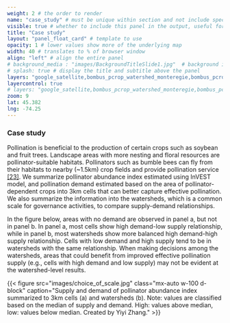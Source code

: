 ```yaml
---
weight: 2 # the order to render
name: "case_study" # must be unique within section and not include special characters
visible: true # whether to include this panel in the output, useful for testing
title: "Case study"
layout: "panel_float_card" # template to use
opacity: 1 # lower values show more of the underlying map
width: 40 # translates to % of browser window
align: "left" # align the entire panel
# background_media : "images/BackgroundTitleSlide1.jpg"  # background image rendered behind the panel, covering map
# splash: true # display the title and subtitle above the panel
layers: "google_satellite,bombus_pcrop_watershed_monteregie,bombus_pcrop_3km_monteregie" # basemap and overlaying layers
layercontrol: true
# layers: "google_satellite,bombus_pcrop_watershed_monteregie,bombus_pcrop_3km_monteregie" # basemap and overlaying layers
zoom: 9
lat: 45.382
lng: -74.25
---
```

### Case study

<!--Pollination supply and demand aggregated to watersheds (left) tend to show ecosystem service surplus (i.e. higher ratios) at areas with little demand, while the supply and demand relationships represented at 3km grid cells (right) can help identify more precisely high demand areas that could benefit from more agricultural support. -->

Pollination is beneficial to the production of certain crops such as soybean and fruit trees. Landscape areas with more nesting and floral resources are pollinator-suitable habitats. Pollinators such as bumble bees can fly from their habitats to nearby (~1.5km) crop fields and provide pollination service <a href="../references/">[23]</a>. We summarize pollinator abundance index estimated using InVEST model, and pollination demand estimated based on the area of pollinator-dependent crops into 3km cells that can better capture effective pollination. We also summarize the information into the watersheds, which is a common scale for governance activities, to compare supply-demand relationships. 

In the figure below, areas with no demand are observed in panel a, but not in panel b. In panel a, most cells show high demand-low supply relationship, while in panel b, most watersheds show more balanced high demand-high supply relationship. Cells with low demand and high supply tend to be in watersheds with the same relationship. When making decisions among the watersheds, areas that could benefit from improved effective pollination supply (e.g., cells with high demand and low supply) may not be evident at the watershed-level results.

{{< figure src="images/choice_of_scale.jpg" 
class="mx-auto w-100 d-block" 
caption="Supply and demand of pollinator abundance index summarized to 3km cells (a) and watersheds (b). Note: values are classified based on the median of supply and demand. High: values above median, low: values below median. Created by Yiyi Zhang." >}}



<!-- Supply-demand ratio. Left: Ratio of pollination supply potential to the area of dependent crops summarized to the watersheds. Right: Ratio of pollination supply potential to the area of dependent crops summarized to a 3km grid. Created by Yiyi Zhang. -->